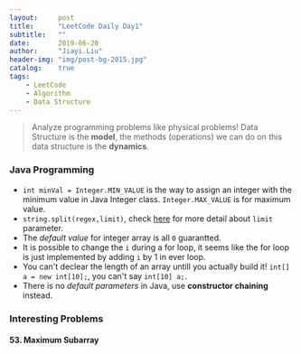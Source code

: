 ```yaml
---
layout:     post
title:      "LeetCode Daily Day1"
subtitle:   ""
date:       2019-06-20
author:     "Jiayi.Liu"
header-img: "img/post-bg-2015.jpg"
catalog: 	true
tags:
    - LeetCode
    - Algorithm
    - Data Structure
---
```


> Analyze programming problems like physical problems! Data Structure is the **model**, the methods (operations) we can do on this data structure is the **dynamics**.

### Java Programming

- `int minVal = Integer.MIN_VALUE` is the way to assign an integer with the minimum value in Java Integer class. `Integer.MAX_VALUE` is for maximum value.
- `string.split(regex,limit)`, check [here](https://www.geeksforgeeks.org/split-string-java-examples/) for more detail about `limit` parameter.
- The *default value* for integer array is all `0` guarantted.
- It is possible to change the `i` during a for loop, it seems like the for loop is just implemented by adding `i` by 1 in ever loop.
- You can't declear the length of an array untill you actually build it! `int[] a = new int[10];`, you can't say `int[10] a;`.
- There is no *default parameters* in Java, use **constructor chaining** instead.

### Interesting Problems

#### 53. Maximum Subarray

&nbsp;&nbsp;&nbsp;&nbsp;